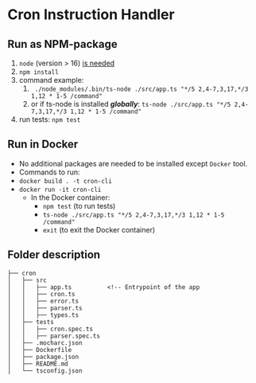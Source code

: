 # Cron Instruction Handler

## Run as NPM-package

1. `node` (version > 16) [is needed](https://nodejs.org/en/download/package-manager/)
2. `npm install`
3. command example: 
   1. ` ./node_modules/.bin/ts-node ./src/app.ts "*/5 2,4-7,3,17,*/3 1,12 * 1-5 /command"`
   2. or if ts-node is installed **_globally_**: `ts-node ./src/app.ts "*/5 2,4-7,3,17,*/3 1,12 * 1-5 /command"`
4. run tests: `npm test`

## Run in Docker
* No additional packages are needed to be installed except `Docker` tool.
* Commands to run:
* ```docker build . -t cron-cli```
* ```docker run -it cron-cli```
  * In the Docker container:
    * ```npm test``` (to run tests)
    * ```ts-node ./src/app.ts "*/5 2,4-7,3,17,*/3 1,12 * 1-5 /command"```
    * ```exit``` (to exit the Docker container)

## Folder description

```
├── cron                
│   ├── src
│   │   ├── app.ts          <!-- Entrypoint of the app
│   │   ├── cron.ts
│   │   ├── error.ts
│   │   ├── parser.ts
│   │   ├── types.ts
│   ├── tests
│   │   ├── cron.spec.ts
│   │   ├── parser.spec.ts
│   ├── .mocharc.json
│   ├── Dockerfile
│   ├── package.json
│   ├── README.md
│   └── tsconfig.json
```

